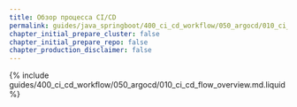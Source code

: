 ```yaml
---
title: Обзор процесса CI/CD
permalink: guides/java_springboot/400_ci_cd_workflow/050_argocd/010_ci_cd_flow_overview.html
chapter_initial_prepare_cluster: false
chapter_initial_prepare_repo: false
chapter_production_disclaimer: false
---
```


{% include guides/400_ci_cd_workflow/050_argocd/010_ci_cd_flow_overview.md.liquid %}